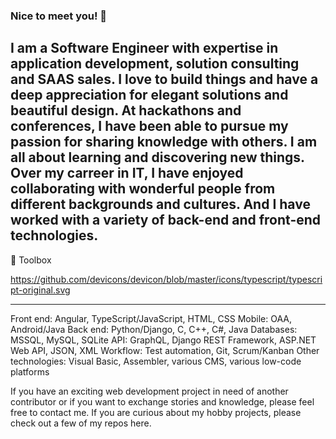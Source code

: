 ### Nice to meet you! 👋

I am a Software Engineer with expertise in application development, solution consulting and SAAS sales. I love to build things and have a deep appreciation for elegant solutions and beautiful design. At hackathons and conferences, I have been able to pursue my passion for sharing knowledge with others. I am all about learning and discovering new things.
Over my carreer in IT, I have enjoyed collaborating with wonderful people from different backgrounds and cultures. And I have worked with a variety of back-end and front-end technologies.
---

🧰 Toolbox

https://github.com/devicons/devicon/blob/master/icons/typescript/typescript-original.svg

---

Front end: Angular, TypeScript/JavaScript, HTML, CSS
Mobile: OAA, Android/Java
Back end: Python/Django, C, C++, C#, Java
Databases: MSSQL, MySQL, SQLite
API: GraphQL, Django REST Framework, ASP.NET Web API, JSON, XML
Workflow: Test automation, Git, Scrum/Kanban
Other technologies: Visual Basic, Assembler, various CMS, various low-code platforms

If you have an exciting web development project in need of another contributor or if you want to exchange stories and knowledge, please feel free to contact me. If you are curious about my hobby projects, please check out a few of my repos here. 
<!--
**tizenegy/tizenegy** is a ✨ _special_ ✨ repository because its `README.md` (this file) appears on your GitHub profile.

Here are some ideas to get you started:

- 🔭 I’m currently working on ...
- 🌱 I’m currently learning ...
- 👯 I’m looking to collaborate on ...
- 🤔 I’m looking for help with ...
- 💬 Ask me about ...
- 📫 How to reach me: ...
- 😄 Pronouns: ...
- ⚡ Fun fact: ...
-->
